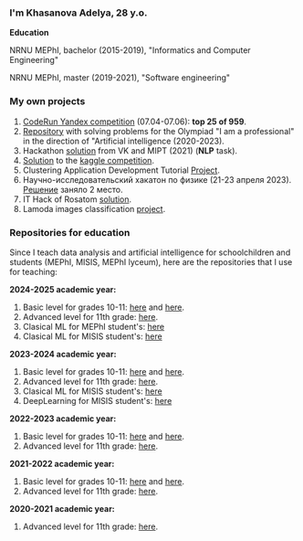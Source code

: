 ### I'm Khasanova Adelya, 28 y.o.

**Education**

NRNU MEPhI, bachelor (2015-2019), "Informatics and Computer Engineering"

NRNU MEPhI, master (2019-2021), "Software engineering"

### My own projects

1. [CodeRun Yandex competition](https://github.com/Adelaaas/Code_run_2023) (07.04-07.06): **top 25 of 959**.
2. [Repository](https://github.com/Adelaaas/Ya_professional) with solving problems for the Olympiad "I am a professional" in the direction of "Artificial intelligence (2020-2023).
3. Hackathon [solution](https://github.com/Adelaaas/Profi_hack_clever) from VK and MIPT (2021) (**NLP** task).
4. [Solution](https://github.com/Adelaaas/Natural-Language-Processing-with-Disaster-Tweets) to the [kaggle competition](https://www.kaggle.com/c/nlp-getting-started).
5. Clustering Application Development Tutorial  [Project](https://github.com/Adelaaas/Guess_the_numbers).
6. Научно-исследовательский хакатон по физике (21-23 апреля 2023). [Решение](https://github.com/Adelaaas/Physics_Hack) заняло 2 место.
7. IT Hack of Rosatom [solution](https://github.com/Adelaaas/it_hack_Rosatom).
8. Lamoda images classification [project](https://github.com/Adelaaas/Lamoda_classification_project).

### Repositories for education

Since I teach data analysis and artificial intelligence for schoolchildren and students (MEPhI, MISIS, MEPhI lyceum), here are the repositories that I use for teaching:

**2024-2025 academic year:**
1. Basic level for grades 10-11: [here](https://github.com/Adelaaas/Data_science_basic_24_25_group_1) and [here](https://github.com/Adelaaas/Data_science_basic_24_25_group_2).
2. Advanced level for 11th grade: [here](https://github.com/Adelaaas/Data_science_advanced_24-25).
3. Clasical ML for MEPhI student's: [here](https://github.com/ShadarRim/24MEPhIAI)
4. Clasical ML for MISIS student's: [here](https://github.com/ShadarRim/24MISISAI)
   
**2023-2024 academic year:**
1. Basic level for grades 10-11: [here](https://github.com/Adelaaas/Data_science_basic_23-24_1) and [here](https://github.com/Adelaaas/Data_science_basic_23-24_2).
2. Advanced level for 11th grade: [here](https://github.com/Adelaaas/Data_science_advanced_2023-2024).
3. Clasical ML for MISIS student's: [here](https://github.com/ShadarRim/MISiSAI1)
4. DeepLearning for MISIS student's: [here](https://github.com/ShadarRim/MISIS_AI2_2024)
   
**2022-2023 academic year:**
1. Basic level for grades 10-11: [here](https://github.com/Adelaaas/Data_science_basic_22-23_1) and [here](https://github.com/Adelaaas/Data_science_basic_22-23_2).
2. Advanced level for 11th grade: [here](https://github.com/Adelaaas/Data_science_advanced_2022).

**2021-2022 academic year:**
1. Basic level for grades 10-11: [here](https://github.com/Adelaaas/Data_science_basic_2) and [here](https://github.com/Adelaaas/Data_science_basic_1).
2. Advanced level for 11th grade: [here](https://github.com/Adelaaas/Data_science_advanced).

**2020-2021 academic year:**
1. Advanced level for 11th grade: [here](https://github.com/Adelaaas/Data_science).
